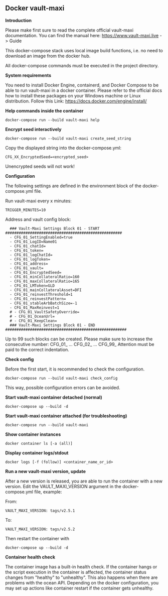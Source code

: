 ## Docker vault-maxi

**Introduction**

Please make first sure to read the complete official vault-maxi documentation. 
You can find the manual here: https://www.vault-maxi.live -> Guide

This docker-compose stack uses local image build functions, i.e. no need to download an image from the docker hub.

All docker-compose commands must be executed in the project directory.

**System requirements**

You need to install Docker Engine, containerd, and Docker Compose to be able to run vault-maxi in a docker container. Please refer to the official docs how to install these packages on your Windows machine or Linux distribution. Follow this Link: https://docs.docker.com/engine/install/

**Help commands inside the container**

    docker-compose run --build vault-maxi help

**Encrypt seed interactively**

    docker-compose run --build vault-maxi create_seed_string

Copy the displayed string into the docker-compose.yml:

    CFG_XX_EncryptedSeed=<encrypted_seed>

Unencrypted seeds will not work!

**Configuration**

The following settings are defined in the environment block of the docker-compose.yml file.

Run vault-maxi every x minutes:

    TRIGGER_MINUTES=10

Address and vault config block:

      ### Vault-Maxi Settings Block 01 - START ####################################################
      - CFG_01_SettingEnabled=true
      - CFG_01_LogID=Name01
      - CFG_01_chatId=
      - CFG_01_token=
      - CFG_01_logChatId=
      - CFG_01_logToken=
      - CFG_01_address=
      - CFG_01_vault=
      - CFG_01_EncryptedSeed=
      - CFG_01_minCollateralRatio=160
      - CFG_01_maxCollateralRatio=165
      - CFG_01_LMToken=GLD
      - CFG_01_mainCollateralAsset=DFI
      - CFG_01_reinvestThreshold=1
      - CFG_01_reinvestPattern=
      - CFG_01_stableArbBatchSize=-1
      - CFG_01_MaxReinvest=1
      # - CFG_01_VaultSafetyOverride=
      # - CFG_01_OceanUrl=
      # - CFG_01_KeepClean=
      ### Vault-Maxi Settings Block 01 - END ######################################################

Up to 99 such blocks can be created.
Please make sure to increase the consecutive number: CFG_01_ ... CFG_02_ ... CFG_99_ 
Attention must be paid to the correct indentation.

**Check config**

Before the first start, it is recommended to check the configuration.

    docker-compose run --build vault-maxi check_config

This way, possible configuration errors can be avoided.

 **Start vault-maxi container detached (normal)**

    docker-compose up --build -d

**Start vault-maxi container attached (for troubleshooting)**

    docker-compose run --build vault-maxi

**Show container instances**

    docker container ls [-a (all)]

**Display container logs/stdout**

    docker logs [-f (follow)] <container_name_or_id>

**Run a new vault-maxi version, update**

After a new version is released, you are able to run the container with a new version.
Edit the VAULT_MAXI_VERSION argument in the docker-compose.yml file, example:

From:

    VAULT_MAXI_VERSION: tags/v2.5.1

To:

    VAULT_MAXI_VERSION: tags/v2.5.2

Then restart the container with

    docker-compose up --build -d

**Container health check**

The container image has a built-in health check. If the container hangs or the script execution in the container is affected, the container status changes from "healthy" to "unhealthy". This also happens when there are problems with the ocean API. Depending on the docker configuration, you may set up actions like container restart if the container gets unhealthy.
